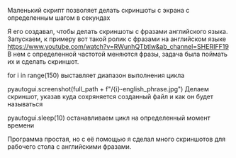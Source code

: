 Маленький скрипт позволяет делать скриншоты с экрана с определенным шагом в секундах

Я его создавал, чтобы делать скриншоты с фразами английского языка. Запускаем, к примеру
вот такой ролик с фразами на английском языке https://www.youtube.com/watch?v=RWunhQTbtlw&ab_channel=SHERIFF19
В нем с определенной частотой меняются фразы, задача была поймать их и сделать скриншот.

for i in range(150)  выставляет диапазон выполнения цикла

pyautogui.screenshot(full_path + f"/{i}-english_phrase.jpg") Делаем скриншот,
указав куда сохряняется созданный файл и как он будет называться

pyautogui.sleep(10) останавливаем цикл на определенный момент времени


Программа простая, но с её помощью я сделал много скриншотов для рабочего стола
с английскими фразами.